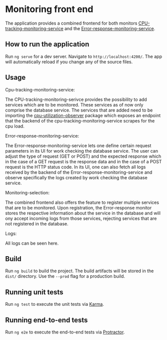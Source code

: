 # Monitoring front end

The application provides a combined frontend for both monitors [CPU-tracking-monitoring-service](https://github.com/ccims/CPU-tracking-monitoring-service) and the [Error-response-monitoring-service](https://github.com/ccims/Error-response-monitoring-service).

## How to run the application

Run `ng serve` for a dev server. Navigate to `http://localhost:4200/`. The app will automatically reload if you change any of the source files.

## Usage

Cpu-tracking-monitoring-service:

The CPU-tracking-monitoring-serivce provides the possibility to add services which are to be monitored. These services as of now only comprise the database service. The services that are added need
to be importing the [cpu-utilization-observer](https://github.com/ccims/cpu-utilization-observer) package which exposes an endpoint that the backend of the cpu-tracking-monitoring-service scrapes for
the cpu load. 


Error-response-monitoring-service:

The Error-response-monitoring-service lets one define certain request parameters in its UI for work checking the database service. The user can adjust the type of request (GET or POST) and the expected response 
which in the case of a GET request is the response data and in the case of a POST request is the HTTP status code. In its UI, one can also fetch all logs received by the backend of the Error-response-monitoring-service
and observe specifically the logs created by work checking the database service.

Monitoring-selection:

The combined frontend also offers the feature to register multiple services that are to be monitored. Upon registration, the Error-response monitor stores the respective information about the service in the database and will ony accept incoming logs from those services, rejecting services that are not registered in the database. 

Logs:

All logs can be seen here.

## Build

Run `ng build` to build the project. The build artifacts will be stored in the `dist/` directory. Use the `--prod` flag for a production build.

## Running unit tests

Run `ng test` to execute the unit tests via [Karma](https://karma-runner.github.io).

## Running end-to-end tests

Run `ng e2e` to execute the end-to-end tests via [Protractor](http://www.protractortest.org/).


